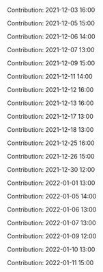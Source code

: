 Contribution: 2021-12-03 16:00

Contribution: 2021-12-05 15:00

Contribution: 2021-12-06 14:00

Contribution: 2021-12-07 13:00

Contribution: 2021-12-09 15:00

Contribution: 2021-12-11 14:00

Contribution: 2021-12-12 16:00

Contribution: 2021-12-13 16:00

Contribution: 2021-12-17 13:00

Contribution: 2021-12-18 13:00

Contribution: 2021-12-25 16:00

Contribution: 2021-12-26 15:00

Contribution: 2021-12-30 12:00

Contribution: 2022-01-01 13:00

Contribution: 2022-01-05 14:00

Contribution: 2022-01-06 13:00

Contribution: 2022-01-07 13:00

Contribution: 2022-01-09 12:00

Contribution: 2022-01-10 13:00

Contribution: 2022-01-11 15:00


